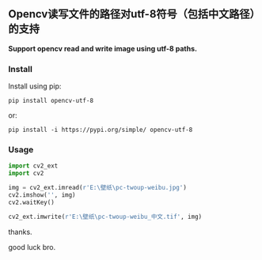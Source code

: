 
## Opencv读写文件的路径对utf-8符号（包括中文路径）的支持

**Support opencv read and write image using utf-8 paths.**

### Install

Install using pip:

```commandline
pip install opencv-utf-8
```

or:

```commandline
pip install -i https://pypi.org/simple/ opencv-utf-8
```

### Usage

```python
import cv2_ext
import cv2

img = cv2_ext.imread(r'E:\壁纸\pc-twoup-weibu.jpg')
cv2.imshow('', img)
cv2.waitKey()

cv2_ext.imwrite(r'E:\壁纸\pc-twoup-weibu_中文.tif', img)
```


thanks.

good luck bro.